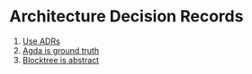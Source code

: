 # Architecture Decision Records

1. [Use ADRs](001-record-architectural-decisions.md)
2. [Agda is ground truth](002-generate-interfaces-from-agda.md)
4. [Blocktree is abstract](004-abstract-blocktree.md)
